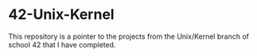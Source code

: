 # 42-Unix-Kernel
This repository is a pointer to the projects from the Unix/Kernel branch of school 42 that I have completed.
